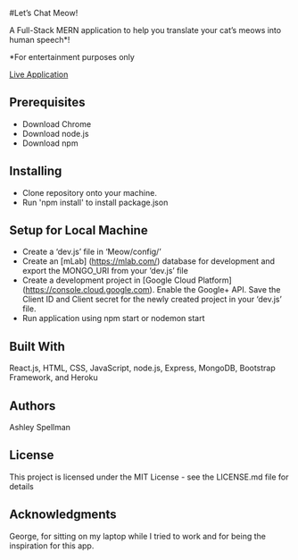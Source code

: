 #Let’s Chat Meow!

A Full-Stack MERN application to help you translate your cat’s meows into human speech*!

*For entertainment purposes only

[Live Application](https://safe-sierra-67631.herokuapp.com/)

## Prerequisites

-	Download Chrome
-	Download node.js
-	Download npm

## Installing

-	Clone repository onto your machine.
-	Run 'npm install' to install package.json

## Setup for Local Machine

-	Create a ‘dev.js’ file in ‘Meow/config/’
-	Create an [mLab] (https://mlab.com/) database for development and export the MONGO_URI from your ‘dev.js’ file
-	Create a development project in [Google Cloud Platform] (https://console.cloud.google.com). Enable the Google+ API. Save the Client ID and Client secret for the newly created project in your ‘dev.js’ file.
-	Run application using npm start or nodemon start

## Built With

React.js, HTML, CSS, JavaScript, node.js, Express, MongoDB, Bootstrap Framework, and Heroku

## Authors

Ashley Spellman

## License

This project is licensed under the MIT License - see the LICENSE.md file for details

## Acknowledgments

George, for sitting on my laptop while I tried to work and for being the inspiration for this app.
